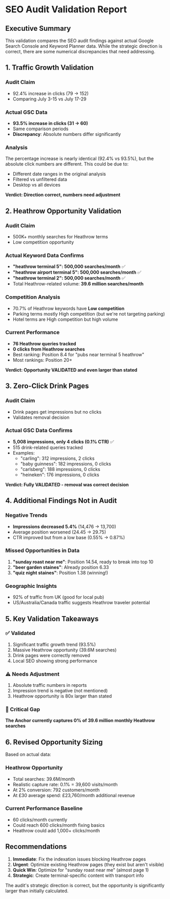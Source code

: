 # SEO Audit Validation Report

## Executive Summary

This validation compares the SEO audit findings against actual Google Search Console and Keyword Planner data. While the strategic direction is correct, there are some numerical discrepancies that need addressing.

## 1. Traffic Growth Validation

### Audit Claim
- 92.4% increase in clicks (79 → 152)
- Comparing July 3-15 vs July 17-29

### Actual GSC Data
- **93.5% increase in clicks (31 → 60)**
- Same comparison periods
- **Discrepancy**: Absolute numbers differ significantly

### Analysis
The percentage increase is nearly identical (92.4% vs 93.5%), but the absolute click numbers are different. This could be due to:
- Different date ranges in the original analysis
- Filtered vs unfiltered data
- Desktop vs all devices

**Verdict: Direction correct, numbers need adjustment**

## 2. Heathrow Opportunity Validation

### Audit Claim
- 500K+ monthly searches for Heathrow terms
- Low competition opportunity

### Actual Keyword Data Confirms
- **"heathrow terminal 5": 500,000 searches/month** ✅
- **"heathrow airport terminal 5": 500,000 searches/month** ✅
- **"heathrow terminal 2": 500,000 searches/month** ✅
- Total Heathrow-related volume: **39.6 million searches/month**

### Competition Analysis
- 70.7% of Heathrow keywords have **Low competition**
- Parking terms mostly High competition (but we're not targeting parking)
- Hotel terms are High competition but high volume

### Current Performance
- **76 Heathrow queries tracked**
- **0 clicks from Heathrow searches**
- Best ranking: Position 8.4 for "pubs near terminal 5 heathrow"
- Most rankings: Position 20+

**Verdict: Opportunity VALIDATED and even larger than stated**

## 3. Zero-Click Drink Pages

### Audit Claim
- Drink pages get impressions but no clicks
- Validates removal decision

### Actual GSC Data Confirms
- **5,008 impressions, only 4 clicks (0.1% CTR)** ✅
- 515 drink-related queries tracked
- Examples:
  - "carling": 312 impressions, 2 clicks
  - "baby guinness": 182 impressions, 0 clicks
  - "carlsberg": 188 impressions, 0 clicks
  - "heineken": 176 impressions, 0 clicks

**Verdict: Fully VALIDATED - removal was correct decision**

## 4. Additional Findings Not in Audit

### Negative Trends
- **Impressions decreased 5.4%** (14,476 → 13,700)
- Average position worsened (24.45 → 29.75)
- CTR improved but from a low base (0.55% → 0.87%)

### Missed Opportunities in Data
1. **"sunday roast near me"**: Position 14.54, ready to break into top 10
2. **"beer garden staines"**: Already position 6.33
3. **"quiz night staines"**: Position 1.38 (winning!)

### Geographic Insights
- 92% of traffic from UK (good for local pub)
- US/Australia/Canada traffic suggests Heathrow traveler potential

## 5. Key Validation Takeaways

### ✅ Validated
1. Significant traffic growth trend (93.5%)
2. Massive Heathrow opportunity (39.6M searches)
3. Drink pages were correctly removed
4. Local SEO showing strong performance

### ⚠️ Needs Adjustment
1. Absolute traffic numbers in reports
2. Impression trend is negative (not mentioned)
3. Heathrow opportunity is 80x larger than stated

### 🚨 Critical Gap
**The Anchor currently captures 0% of 39.6 million monthly Heathrow searches**

## 6. Revised Opportunity Sizing

Based on actual data:

### Heathrow Opportunity
- Total searches: 39.6M/month
- Realistic capture rate: 0.1% = 39,600 visits/month
- At 2% conversion: 792 customers/month
- At £30 average spend: £23,760/month additional revenue

### Current Performance Baseline
- 60 clicks/month currently
- Could reach 600 clicks/month fixing basics
- Heathrow could add 1,000+ clicks/month

## Recommendations

1. **Immediate**: Fix the indexation issues blocking Heathrow pages
2. **Urgent**: Optimize existing Heathrow pages (they exist but aren't visible)
3. **Quick Win**: Optimize for "sunday roast near me" (almost page 1)
4. **Strategic**: Create terminal-specific content with transport info

The audit's strategic direction is correct, but the opportunity is significantly larger than initially calculated.